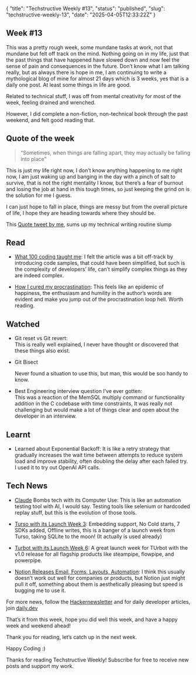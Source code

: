 {
  "title": "Techstructive Weekly #13",
  "status": "published",
  "slug": "techstructive-weekly-13",
  "date": "2025-04-05T12:33:22Z"
}

<h2>Week #13</h2>
<p>This was a pretty rough week, some mundane tasks at work, not that mundane but felt off track on the mind. Nothing going on in my life, just that the past things that have happened have slowed down and now feel the sense of pain and consequences in the future. Don’t know what I am talking really, but as always there is hope in me, I am continuing to write a mythological blog of mine for almost 21 days which is 3 weeks, yes that is a daily one post. At least some things in life are good.</p>
<p>Related to technical stuff, I was off from mental creativity for most of the week, feeling drained and wrenched.</p>
<p>However, I did complete a non-fiction, non-technical book through the past weekend, and felt good reading that.</p>
<h2>Quote of the week</h2>
<blockquote>
<p>“Sometimes, when things are falling apart, they may actually be falling into place”</p>
</blockquote>
<p>This is just my life right now, I don’t know anything happening to me right now, I am just waking up and banging in the day with a pinch of salt to survive, that is not the right mentality I know, but there’s a fear of burnout and losing the job at hand in this tough times, so just keeping the grind on is the solution for me I guess.</p>
<p>I can just hope to fall in place, things are messy but from the overall picture of life, I hope they are heading towards where they should be.</p>
<p>This <a href="https://x.com/MeetGor21/status/1849125774277697849">Quote tweet by me</a>, sums up my technical writing routine slump</p>
<h2>Read</h2>
<ul>
<li>
<p><a href="https://sotergreco.com/what-10000-hours-of-coding-taught-me-dont-ship-fast?ref=dailydev">What 100 coding taught me</a>: I felt the article was a bit off-track by introducing code samples, that could have been simplified, but such is the complexity of developers’ life, can’t simplify complex things as they are indeed complex.</p>
</li>
<li>
<p><a href="https://learnhowtolearn.org/how-i-cured-procrastination/">How I cured my procrastination</a>: This feels like an epidemic of happiness, the enthusiasm and humility in the author’s words are evident and make you jump out of the procrastination loop hell. Worth reading.</p>
</li>
</ul>
<h2>Watched</h2>
<ul>
<li>
<p>Git reset vs Git revert:<br>
This is really well explained, I never have thought or discovered that these things also exist.</p>
</li>
<li>
<p>Git Bisect</p>
<p>Never found a situation to use this, but man, this would be soo handy to know.</p>
</li>
<li>
<p>Best Engineering interview question I’ve ever gotten:<br>
This was a reaction of the MemSQL multiply command or functionality addition in the C codebase with time constraints, It was really not challenging but would make a lot of things clear and open about the developer in an interview.</p>
</li>
</ul>
<h2>Learnt</h2>
<ul>
<li>Learned about Exponential Backoff: It is like a retry strategy that gradually increases the wait time between attempts to reduce system load and improve stability, often doubling the delay after each failed try. I used it to try out OpenAI API calls.</li>
</ul>
<h2>Tech News</h2>
<ul>
<li>
<p><a href="https://www.anthropic.com/news/3-5-models-and-computer-use">Claude</a> Bombs tech with its Computer Use: This is like an automation testing tool with AI, I would say. Testing tools like selenium or hardcoded replay stuff, but this is the evolution of those tools.</p>
</li>
<li>
<p><a href="https://turso.tech/launch-week">Turso with its Launch Week 3</a>: Embedding support, No Cold starts, 7 SDKs added, Offline writes, this is a banger of a launch week from Turso, taking SQLite to the moon! (It actually is used already)</p>
</li>
<li>
<p><a href="https://turbot.com/blog/2024/10/launch-week-6-wrap">Turbot with its Launch Week 6</a>: A great launch week for TUrbot with the v1.0 release for all flagship products like steampipe, flowpipe, and powerpipe.</p>
</li>
<li>
<p><a href="https://www.notion.so/blog/conference-product-releases">Notion Releases Email, Forms, Layouts, Automation</a>: I think this usually doesn’t work out well for companies or products, but Notion just might pull it off, something about them is aesthetically pleasing but speed is bugging me to use it.</p>
</li>
</ul>
<p>For more news, follow the <a href="https://buttondown.com/hacker-newsletter/archive/hacker-newsletter-719">Hackernewsletter</a> and for daily developer articles, join <a href="http://daily.dev">daily.dev</a></p>
<p>That’s it from this week, hope you did well this week, and have a happy week and weekend ahead!</p>
<p>Thank you for reading, let’s catch up in the next week.</p>
<p>Happy Coding :)</p>
<p>Thanks for reading Techstructive Weekly! Subscribe for free to receive new posts and support my work.</p>
